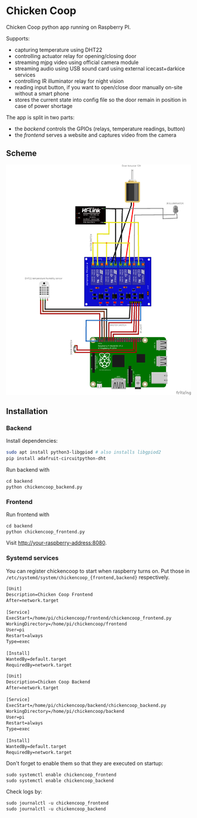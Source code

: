 # Chicken Coop

Chicken Coop python app running on Raspberry PI.

Supports:

- capturing temperature using DHT22
- controlling actuator relay for opening/closing door
- streaming mjpg video using official camera module
- streaming audio using USB sound card using external icecast+darkice services
- controlling IR illuminator relay for night vision
- reading input button, if you want to open/close door manually on-site without
  a smart phone
- stores the current state into config file so the door remain in position
  in case of power shortage

The app is split in two parts:

- the *backend* controls the GPIOs (relays, temperature readings, button)
- the *frontend* serves a website and captures video from the camera

## Scheme

![Breadboard scheme](docs/scheme.png)

## Installation

### Backend

Install dependencies:

```sh
sudo apt install python3-libgpiod # also installs libgpiod2
pip install adafruit-circuitpython-dht
```

Run backend with

```shell
cd backend
python chickencoop_backend.py
```

### Frontend

Run frontend with

```shell
cd backend
python chickencoop_frontend.py
```

Visit [http://your-raspberry-address:8080](http://your-raspberry-address:8080).


### Systemd services

You can register chickencoop to start when raspberry turns on. Put those in
`/etc/systemd/system/chickencoop_{frontend,backend}` respectively.

```
[Unit]
Description=Chicken Coop Frontend
After=network.target

[Service]
ExecStart=/home/pi/chickencoop/frontend/chickencoop_frontend.py
WorkingDirectory=/home/pi/chickencoop/frontend
User=pi
Restart=always
Type=exec

[Install]
WantedBy=default.target
RequiredBy=network.target
```

```
[Unit]
Description=Chicken Coop Backend
After=network.target

[Service]
ExecStart=/home/pi/chickencoop/backend/chickencoop_backend.py
WorkingDirectory=/home/pi/chickencoop/backend
User=pi
Restart=always
Type=exec

[Install]
WantedBy=default.target
RequiredBy=network.target
```

Don't forget to enable them so that they are executed on startup:

```shell
sudo systemctl enable chickencoop_frontend
sudo systemctl enable chickencoop_backend
```

Check logs by:

```shell
sudo journalctl -u chickencoop_frontend
sudo journalctl -u chickencoop_backend
```
